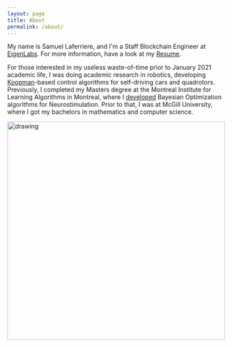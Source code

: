 ```yaml
---
layout: page
title: About
permalink: /about/
---
```


My name is Samuel Laferriere, and I'm a Staff Blockchain Engineer at [EigenLabs](https://www.eigenlabs.org/). For more information, have a look at my [Resume](https://www.dropbox.com/s/votufoi3afaeiwh/CV_Samuel_Laferriere.pdf?dl=0).

For those interested in my useless waste-of-time prior to January 2021 academic life, I was doing academic research in robotics, developing [Koopman](https://fluids.ac.uk/files/meetings/KoopmanNotes.1575558616.pdf)-based control algorithms for self-driving cars and quadrotors. Previously, I completed my Masters degree at the Montreal Institute for Learning Algorithms in Montreal, where I [developed](https://ieeexplore.ieee.org/document/9062604) Bayesian Optimization algorithms for Neurostimulation. Prior to that, I was at McGill University, where I got my bachelors in mathematics and computer science.

<img src="/assets/images/sam_chambre_small.jpg" alt="drawing" width="500"/>

